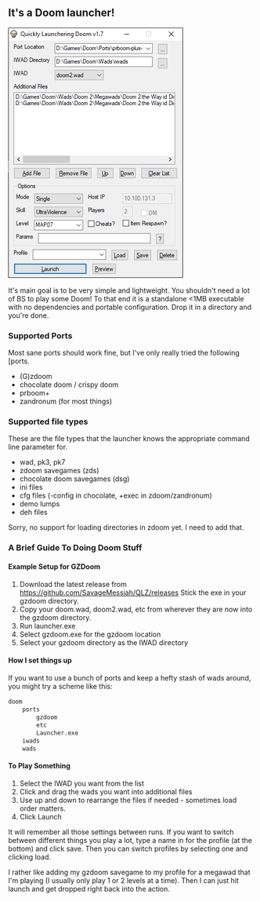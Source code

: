 ## It's a Doom launcher!

![Screenshot](screenshot.png)

It's main goal is to be very simple and lightweight. You shouldn't need a lot of BS to play some Doom!
To that end it is a standalone <1MB executable with no dependencies and portable configuration.
Drop it in a directory and you're done.

### Supported Ports

Most sane ports should work fine, but I've only really tried the following [ports.

+ (G)zdoom
+ chocolate doom / crispy doom
+ prboom+
+ zandronum (for most things)

### Supported file types
These are the file types that the launcher knows the appropriate command line parameter for.

+ wad, pk3, pk7
+ zdoom savegames (zds)
+ chocolate doom savegames (dsg)
+ ini files
+ cfg files (-config in chocolate, +exec in zdoom/zandronum)
+ demo lumps
+ deh files

Sorry, no support for loading directories in zdoom yet. I need to add that.

### A Brief Guide To Doing Doom Stuff

#### Example Setup for GZDoom
1. Download the latest release from https://github.com/SavageMessiah/QLZ/releases Stick the exe in your gzdoom directory.
2. Copy your doom.wad, doom2.wad, etc from wherever they are now into the gzdoom directory.
3. Run launcher.exe
4. Select gzdoom.exe for the gzdoom location
5. Select your gzdoom directory as the IWAD directory

#### How I set things up
If you want to use a bunch of ports and keep a hefty stash of wads around, you might try a scheme like this:

```
doom
    ports
        gzdoom
        etc
        Launcher.exe
    iwads
    wads
```

#### To Play Something
1. Select the IWAD you want from the list
2. Click and drag the wads you want into additional files
3. Use up and down to rearrange the files if needed - sometimes load order matters.
4. Click Launch

It will remember all those settings between runs. If you want to switch between different things you play a lot, type a name in for the profile (at the bottom) and click save. Then you can switch profiles by selecting one and clicking load.

I rather like adding my gzdoom savegame to my profile for a megawad that I'm playing (I usually only play 1 or 2 levels at a time). Then I can just hit launch and get dropped right back into the action.
